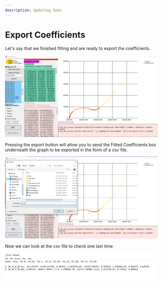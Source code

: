 ```yaml
---
description: Updating Soon
---
```


# Export Coefficients

Let's say that we finished fitting and are ready to export the coefficients.

![The button on the bottom with the red type will export the fitted files](.gitbook/assets/image%20%2810%29.png)

Pressing the export button will allow you to send the Fitted Coefficients box underneath the graph to be exported in the form of a csv file.

![Press Save after naming the function](.gitbook/assets/image.png)

Now we can look at the csv file to check one last time

![And we&apos;re done!](.gitbook/assets/image%20%285%29.png)

